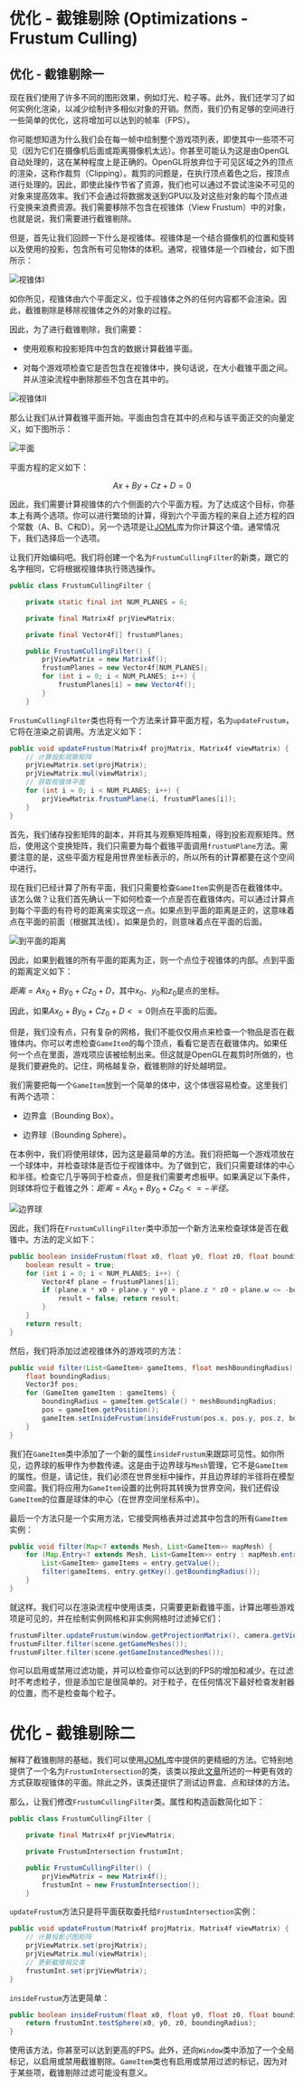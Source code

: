 # 优化 - 截锥剔除 (Optimizations - Frustum Culling)

## 优化 - 截锥剔除一

现在我们使用了许多不同的图形效果，例如灯光、粒子等。此外，我们还学习了如何实例化渲染，以减少绘制许多相似对象的开销。然而，我们仍有足够的空间进行一些简单的优化，这将增加可以达到的帧率（FPS）。

你可能想知道为什么我们会在每一帧中绘制整个游戏项列表，即使其中一些项不可见（因为它们在摄像机后面或距离摄像机太远）。你甚至可能认为这是由OpenGL自动处理的，这在某种程度上是正确的。OpenGL将放弃位于可见区域之外的顶点的渲染，这称作裁剪（Clipping）。裁剪的问题是，在执行顶点着色之后，按顶点进行处理的。因此，即使此操作节省了资源，我们也可以通过不尝试渲染不可见的对象来提高效率。我们不会通过将数据发送到GPU以及对这些对象的每个顶点进行变换来浪费资源。我们需要移除不包含在视锥体（View Frustum）中的对象，也就是说，我们需要进行截锥剔除。

但是，首先让我们回顾一下什么是视锥体。视锥体是一个结合摄像机的位置和旋转以及使用的投影，包含所有可见物体的体积。通常，视锥体是一个四棱台，如下图所示：

![视锥体I](_static/25/view_frustum_i.png)

如你所见，视锥体由六个平面定义，位于视锥体之外的任何内容都不会渲染。因此，截锥剔除是移除视锥体之外的对象的过程。

因此，为了进行截锥剔除，我们需要：

* 使用观察和投影矩阵中包含的数据计算截锥平面。

* 对每个游戏项检查它是否包含在视锥体中，换句话说，在大小截锥平面之间。并从渲染流程中删除那些不包含在其中的。

![视锥体II](_static/25/view_frustum_ii.png)

那么让我们从计算截锥平面开始。平面由包含在其中的点和与该平面正交的向量定义，如下图所示：

![平面](_static/25/plane.png)

平面方程的定义如下：

$$Ax+By+Cz+D=0$$

因此，我们需要计算视锥体的六个侧面的六个平面方程。为了达成这个目标，你基本上有两个选项。你可以进行繁琐的计算，得到六个平面方程的来自上述方程的四个常数（A、B、C和D）。另一个选项是让[JOML](https://github.com/JOML-CI/JOML "JOML")库为你计算这个值。通常情况下，我们选择后一个选项。

让我们开始编码吧。我们将创建一个名为`FrustumCullingFilter`的新类，跟它的名字相同，它将根据视锥体执行筛选操作。

```java
public class FrustumCullingFilter {

    private static final int NUM_PLANES = 6;

    private final Matrix4f prjViewMatrix;

    private final Vector4f[] frustumPlanes;

    public FrustumCullingFilter() {
        prjViewMatrix = new Matrix4f();
        frustumPlanes = new Vector4f[NUM_PLANES];
        for (int i = 0; i < NUM_PLANES; i++) {
            frustumPlanes[i] = new Vector4f();
        }
    }
```

`FrustumCullingFilter`类也将有一个方法来计算平面方程，名为`updateFrustum`，它将在渲染之前调用。方法定义如下：

```java
public void updateFrustum(Matrix4f projMatrix, Matrix4f viewMatrix) {
    // 计算投影观察矩阵
    prjViewMatrix.set(projMatrix);
    prjViewMatrix.mul(viewMatrix);
    // 获取视锥体平面
    for (int i = 0; i < NUM_PLANES; i++) {
        prjViewMatrix.frustumPlane(i, frustumPlanes[i]);
    }
}
```

首先，我们储存投影矩阵的副本，并将其与观察矩阵相乘，得到投影观察矩阵。然后，使用这个变换矩阵，我们只需要为每个截锥平面调用`frustumPlane`方法。需要注意的是，这些平面方程是用世界坐标表示的，所以所有的计算都要在这个空间中进行。

现在我们已经计算了所有平面，我们只需要检查`GameItem`实例是否在截锥体中。该怎么做？让我们首先确认一下如何检查一个点是否在截锥体内，可以通过计算点到每个平面的有符号的距离来实现这一点。如果点到平面的距离是正的，这意味着点在平面的前面（根据其法线）。如果是负的，则意味着点在平面的后面。

![到平面的距离](_static/25/distance_to_plane.png)

因此，如果到截锥的所有平面的距离为正，则一个点位于视锥体的内部。点到平面的距离定义如下：

$距离=Ax_{0}+By_{0}+Cz_{0}+D$，其中$x_{0}$、$y_{0}$和$z_{0}$是点的坐标。

因此，如果$Ax_{0}+By_{0}+Cz_{0}+D <= 0$则点在平面的后面。

但是，我们没有点，只有复杂的网格，我们不能仅仅用点来检查一个物品是否在截锥体内。你可以考虑检查`GameItem`的每个顶点，看看它是否在截锥体内。如果任何一个点在里面，游戏项应该被绘制出来。但这就是OpenGL在裁剪时所做的，也是我们要避免的。记住，网格越复杂，截锥剔除的好处越明显。

我们需要把每一个`GameItem`放到一个简单的体中，这个体很容易检查。这里我们有两个选项：

* 边界盒（Bounding Box）。

* 边界球（Bounding Sphere）。

在本例中，我们将使用球体，因为这是最简单的方法。我们将把每一个游戏项放在一个球体中，并检查球体是否位于视锥体中。为了做到它，我们只需要球体的中心和半径。检查它几乎等同于检查点，但是我们需要考虑板甲。如果满足以下条件，则球体将位于截锥之外：$距离=Ax_{0}+By_{0}+Cz_{0} <= -半径$。

![边界球](_static/25/bounding_sphere.png)

因此，我们将在`FrustumCullingFilter`类中添加一个新方法来检查球体是否在截锥中。方法的定义如下：

```java
public boolean insideFrustum(float x0, float y0, float z0, float boundingRadius) {
    boolean result = true;
    for (int i = 0; i < NUM_PLANES; i++) {
        Vector4f plane = frustumPlanes[i];
        if (plane.x * x0 + plane.y * y0 + plane.z * z0 + plane.w <= -boundingRadius) {
            result = false; return result;
        }
    }
    return result;
}
```

然后，我们将添加过滤视锥体外的游戏项的方法：

```java
public void filter(List<GameItem> gameItems, float meshBoundingRadius) {
    float boundingRadius;
    Vector3f pos;
    for (GameItem gameItem : gameItems) {
        boundingRadius = gameItem.getScale() * meshBoundingRadius;
        pos = gameItem.getPosition();
        gameItem.setInsideFrustum(insideFrustum(pos.x, pos.y, pos.z, boundingRadius));
    }
}
```

我们在`GameItem`类中添加了一个新的属性`insideFrustum`来跟踪可见性。如你所见，边界球的板甲作为参数传递。这是由于边界球与`Mesh`管理，它不是`GameItem`的属性。但是，请记住，我们必须在世界坐标中操作，并且边界球的半径将在模型空间震。我们将应用为`GameItem`设置的比例将其转换为世界空间，我们还假设`GameItem`的位置是球体的中心（在世界空间坐标系中）。

最后一个方法只是一个实用方法，它接受网格表并过滤其中包含的所有`GameItem`实例：

```java
public void filter(Map<? extends Mesh, List<GameItem>> mapMesh) {
    for (Map.Entry<? extends Mesh, List<GameItem>> entry : mapMesh.entrySet()) {
        List<GameItem> gameItems = entry.getValue();
        filter(gameItems, entry.getKey().getBoundingRadius());
    }
}
```

就这样。我们可以在渲染流程中使用该类，只需要更新截锥平面，计算出哪些游戏项是可见的，并在绘制实例网格和非实例网格时过滤掉它们：

```java
frustumFilter.updateFrustum(window.getProjectionMatrix(), camera.getViewMatrix());
frustumFilter.filter(scene.getGameMeshes());
frustumFilter.filter(scene.getGameInstancedMeshes());
```

你可以启用或禁用过滤功能，并可以检查你可以达到的FPS的增加和减少。在过滤时不考虑粒子，但是添加它是很简单的。对于粒子，在任何情况下最好检查发射器的位置，而不是检查每个粒子。

# 优化 - 截锥剔除二

解释了截锥剔除的基础，我们可以使用[JOML](https://github.com/JOML-CI/JOML "JOML")库中提供的更精细的方法。它特别地提供了一个名为`FrustumIntersection`的类，该类以按此[文章](http://gamedevs.org/uploads/fast-extraction-viewing-frustum-planes-from-world-view-projection-matrix.pdf "paper")所述的一种更有效的方式获取视锥体的平面。除此之外，该类还提供了测试边界盒、点和球体的方法。

那么，让我们修改`FrustumCullingFilter`类。属性和构造函数简化如下：

```java
public class FrustumCullingFilter {

    private final Matrix4f prjViewMatrix;

    private FrustumIntersection frustumInt;

    public FrustumCullingFilter() {
        prjViewMatrix = new Matrix4f();
        frustumInt = new FrustumIntersection();
    }
```

`updateFrustum`方法只是将平面获取委托给`FrustumIntersection`实例：

```java
public void updateFrustum(Matrix4f projMatrix, Matrix4f viewMatrix) {
    // 计算投影识图矩阵
    prjViewMatrix.set(projMatrix);
    prjViewMatrix.mul(viewMatrix);
    // 更新截锥相交类
    frustumInt.set(prjViewMatrix);
}
```

`insideFrustum`方法更简单：

```java
public boolean insideFrustum(float x0, float y0, float z0, float boundingRadius) {
    return frustumInt.testSphere(x0, y0, z0, boundingRadius);
}
```

使用该方法，你甚至可以达到更高的FPS。此外，还向`Window`类中添加了一个全局标记，以启用或禁用截锥剔除。`GameItem`类也有启用或禁用过滤的标记，因为对于某些项，截锥剔除过滤可能没有意义。
